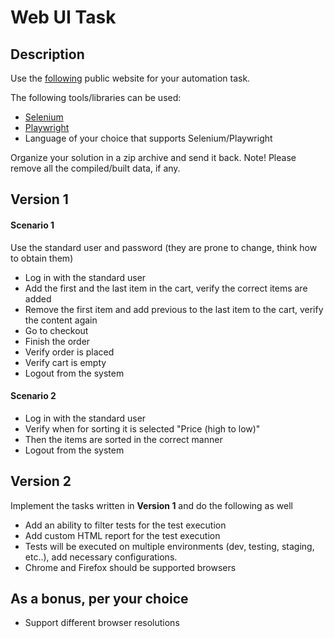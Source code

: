 # Web UI Task

## Description

Use the [following](https://www.saucedemo.com/) public website for your automation task.

The following tools/libraries can be used:
* [Selenium](https://www.selenium.dev/)
* [Playwright](https://playwright.dev)
* Language of your choice that supports Selenium/Playwright

Organize your solution in a zip archive and send it back. 
Note! Please remove all the compiled/built data, if any. 

## Version 1
#### Scenario 1
Use the standard user and password (they are prone to change, think how to obtain them)
- Log in with the standard user
- Add the first and the last item in the cart, verify the correct items are added
- Remove the first item and add previous to the last item to the cart, verify the content again
- Go to checkout
- Finish the order
- Verify order is placed
- Verify cart is empty
- Logout from the system

#### Scenario 2

- Log in with the standard user
- Verify when for sorting it is selected "Price (high to low)"
- Then the items are sorted in the correct manner
- Logout from the system

## Version 2
Implement the tasks written in **Version 1** and do the following as well
- Add an ability to filter tests for the test execution 
- Add custom HTML report for the test execution
- Tests will be executed on multiple environments (dev, testing, staging, etc..), add necessary configurations.
- Chrome and Firefox should be supported browsers

## As a bonus, per your choice
- Support different browser resolutions
